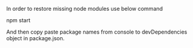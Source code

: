 ﻿In order to restore missing node modules use below command

npm start

And then copy paste package names from console to devDependencies object in package.json.